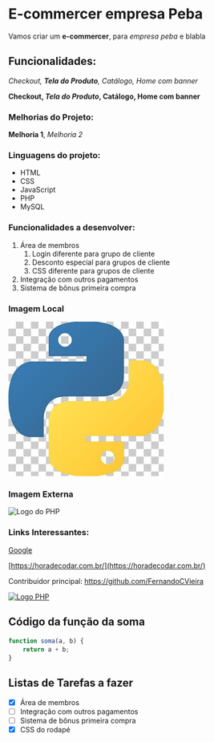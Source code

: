 # E-commercer empresa Peba
Vamos criar um **e-commercer**, para *empresa peba* e blabla
## Funcionalidades:

_Checkout, **Tela do Produto**, Catálogo, Home com banner_

**Checkout, _Tela do Produto_, Catálogo, Home com banner**

### Melhorias do Projeto:
__Melhoria 1__, _Melhoria 2_

### Linguagens do projeto:
* HTML
* CSS
* JavaScript
* PHP
* MySQL

### Funcionalidades a desenvolver:
1. Área de membros
    1. Login diferente para grupo de cliente
    2. Desconto especial para grupos de cliente
    3. CSS diferente para grupos de cliente
2. Integração com outros pagamentos
3. Sistema de bônus primeira compra

### Imagem Local
![Logo do Python](img/python.png)

### Imagem Externa
![Logo do PHP](https://upload.wikimedia.org/wikipedia/commons/thumb/2/27/PHP-logo.svg/800px-PHP-logo.svg.png)

### Links Interessantes:

[Google](https://www.google.com.br/)

[https://horadecodar.com.br/](https://horadecodar.com.br/)

Contribuidor principal: https://github.com/FernandoCVieira

[![Logo PHP](https://upload.wikimedia.org/wikipedia/commons/thumb/2/27/PHP-logo.svg/800px-PHP-logo.svg.png)](https://github.com/FernandoCVieira)

## Código da função da soma
```javascript
function soma(a, b) {
    return a + b;
}
```

## Listas de Tarefas a fazer

- [x] Área de membros
- [ ] Integração com outros pagamentos
- [ ] Sistema de bônus primeira compra
- [x] CSS do rodapé